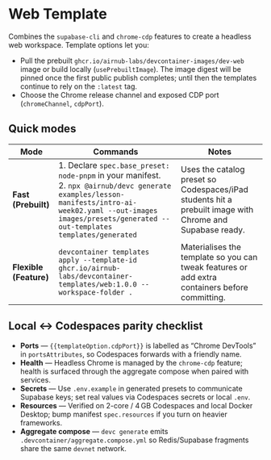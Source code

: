 # Web Template

Combines the `supabase-cli` and `chrome-cdp` features to create a headless web workspace. Template options let you:

- Pull the prebuilt `ghcr.io/airnub-labs/devcontainer-images/dev-web` image or build locally (`usePrebuiltImage`). The image digest will be pinned
  once the first public publish completes; until then the templates continue to rely on the `:latest` tag.
- Choose the Chrome release channel and exposed CDP port (`chromeChannel`, `cdpPort`).

## Quick modes

| Mode | Commands | Notes |
| --- | --- | --- |
| **Fast (Prebuilt)** | 1. Declare `spec.base_preset: node-pnpm` in your manifest.<br>2. `npx @airnub/devc generate examples/lesson-manifests/intro-ai-week02.yaml --out-images images/presets/generated --out-templates templates/generated` | Uses the catalog preset so Codespaces/iPad students hit a prebuilt image with Chrome and Supabase ready. |
| **Flexible (Feature)** | `devcontainer templates apply --template-id ghcr.io/airnub-labs/devcontainer-templates/web:1.0.0 --workspace-folder .` | Materialises the template so you can tweak features or add extra containers before committing. |

## Local ↔ Codespaces parity checklist

- **Ports** — `{{templateOption.cdpPort}}` is labelled as “Chrome DevTools” in `portsAttributes`, so Codespaces forwards with a friendly name.
- **Health** — Headless Chrome is managed by the `chrome-cdp` feature; health is surfaced through the aggregate compose when paired with services.
- **Secrets** — Use `.env.example` in generated presets to communicate Supabase keys; set real values via Codespaces secrets or local `.env`.
- **Resources** — Verified on 2-core / 4 GB Codespaces and local Docker Desktop; bump manifest `spec.resources` if you turn on heavier frameworks.
- **Aggregate compose** — `devc generate` emits `.devcontainer/aggregate.compose.yml` so Redis/Supabase fragments share the same `devnet` network.
